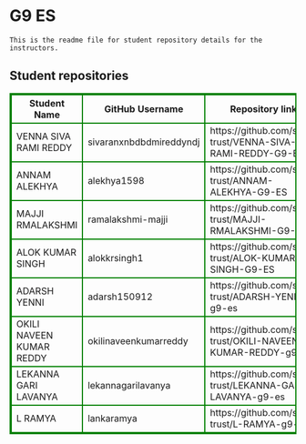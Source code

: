 # G9 ES
    This is the readme file for student repository details for the instructors.
## Student repositories 
<table style="border : 2px solid green; width:100%;">
<tr >
<th style="border : 2px solid green;">Student Name</th>
<th style="border : 2px solid green;">GitHub Username</th>
<th style="border : 2px solid green;">Repository link</th>
</tr>
<tr style="border : 2px solid green;">
<td style="border : 2px solid green;">VENNA SIVA RAMI REDDY</td> 

<td style="border : 2px solid green;">sivaranxnbdbdmireddyndj</td> 

<td style="border : 2px solid green;">https://github.com/sure-trust/VENNA-SIVA-RAMI-REDDY-G9-ES</td> 
</tr>

<tr style="border : 2px solid green;">
<td style="border : 2px solid green;">ANNAM ALEKHYA</td> 

<td style="border : 2px solid green;">alekhya1598</td> 

<td style="border : 2px solid green;">https://github.com/sure-trust/ANNAM-ALEKHYA-G9-ES</td> 
</tr>

<tr style="border : 2px solid green;">
<td style="border : 2px solid green;">MAJJI RMALAKSHMI</td> 

<td style="border : 2px solid green;">ramalakshmi-majji</td> 

<td style="border : 2px solid green;">https://github.com/sure-trust/MAJJI-RMALAKSHMI-G9-ES</td> 
</tr>

<tr style="border : 2px solid green;">
<td style="border : 2px solid green;">ALOK KUMAR SINGH</td> 

<td style="border : 2px solid green;">alokkrsingh1</td> 

<td style="border : 2px solid green;">https://github.com/sure-trust/ALOK-KUMAR-SINGH-G9-ES</td> 
</tr>

<tr style="border : 2px solid green;">
<td style="border : 2px solid green;">ADARSH YENNI</td> 

<td style="border : 2px solid green;">adarsh150912</td> 

<td style="border : 2px solid green;">https://github.com/sure-trust/ADARSH-YENNI-g9-es</td> 
</tr>

<tr style="border : 2px solid green;">
<td style="border : 2px solid green;">OKILI NAVEEN KUMAR REDDY</td> 

<td style="border : 2px solid green;">okilinaveenkumarreddy</td> 

<td style="border : 2px solid green;">https://github.com/sure-trust/OKILI-NAVEEN-KUMAR-REDDY-g9-es</td> 
</tr>

<tr style="border : 2px solid green;">
<td style="border : 2px solid green;">LEKANNA GARI LAVANYA</td> 

<td style="border : 2px solid green;">lekannagarilavanya</td> 

<td style="border : 2px solid green;">https://github.com/sure-trust/LEKANNA-GARI-LAVANYA-g9-es</td> 
</tr>

<tr style="border : 2px solid green;">
<td style="border : 2px solid green;">L RAMYA</td> 

<td style="border : 2px solid green;">lankaramya</td> 

<td style="border : 2px solid green;">https://github.com/sure-trust/L-RAMYA-g9-es</td> 
</tr>
